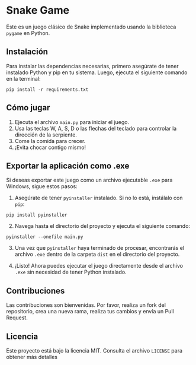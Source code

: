 # Snake Game

Este es un juego clásico de Snake implementado usando la biblioteca `pygame` en Python.

## Instalación

Para instalar las dependencias necesarias, primero asegúrate de tener instalado Python y pip en tu sistema. Luego, ejecuta el siguiente comando en la terminal:

```
pip install -r requirements.txt
```

## Cómo jugar

1.  Ejecuta el archivo `main.py` para iniciar el juego.
2.  Usa las teclas W, A, S, D o las flechas del teclado para controlar la dirección de la serpiente.
3.  Come la comida para crecer.
4.  ¡Evita chocar contigo mismo!

## Exportar la aplicación como .exe

Si deseas exportar este juego como un archivo ejecutable `.exe` para Windows, sigue estos pasos:

1.  Asegúrate de tener `pyinstaller` instalado. Si no lo está, instálalo con `pip`:

```
pip install pyinstaller
```

2.  Navega hasta el directorio del proyecto y ejecuta el siguiente comando:

```
pyinstaller --onefile main.py
```

3.  Una vez que `pyinstaller` haya terminado de procesar, encontrarás el archivo `.exe` dentro de la carpeta `dist` en el directorio del proyecto.

4.  ¡Listo! Ahora puedes ejecutar el juego directamente desde el archivo `.exe` sin necesidad de tener Python instalado.

## Contribuciones

Las contribuciones son bienvenidas. Por favor, realiza un fork del repositorio, crea una nueva rama, realiza tus cambios y envía un Pull Request.

## Licencia

Este proyecto está bajo la licencia MIT. Consulta el archivo `LICENSE` para obtener más detalles
